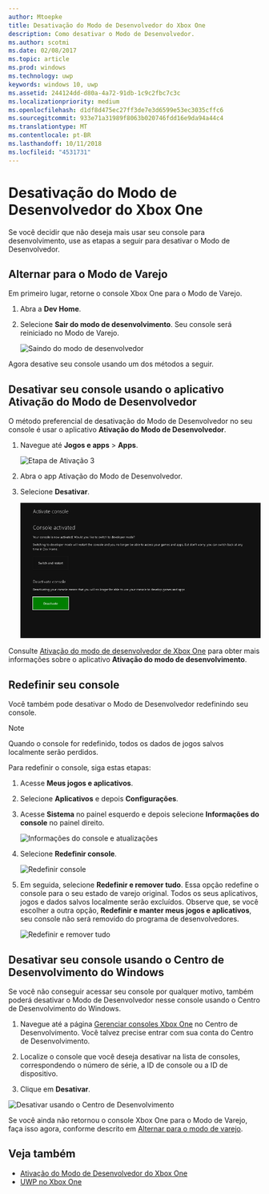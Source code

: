 ```yaml
---
author: Mtoepke
title: Desativação do Modo de Desenvolvedor do Xbox One
description: Como desativar o Modo de Desenvolvedor.
ms.author: scotmi
ms.date: 02/08/2017
ms.topic: article
ms.prod: windows
ms.technology: uwp
keywords: windows 10, uwp
ms.assetid: 244124dd-d80a-4a72-91db-1c9c2fbc7c3c
ms.localizationpriority: medium
ms.openlocfilehash: d1df8d475ec27ff3de7e3d6599e53ec3035cffc6
ms.sourcegitcommit: 933e71a31989f8063b020746fdd16e9da94a44c4
ms.translationtype: MT
ms.contentlocale: pt-BR
ms.lasthandoff: 10/11/2018
ms.locfileid: "4531731"
---
```

# <a name="xbox-one-developer-mode-deactivation"></a>Desativação do Modo de Desenvolvedor do Xbox One

Se você decidir que não deseja mais usar seu console para desenvolvimento, use as etapas a seguir para desativar o Modo de Desenvolvedor.

## <a name="switch-to-retail-mode"></a>Alternar para o Modo de Varejo

Em primeiro lugar, retorne o console Xbox One para o Modo de Varejo.

1. Abra a **Dev Home**.

2. Selecione **Sair do modo de desenvolvimento**.  Seu console será reiniciado no Modo de Varejo.  

   ![Saindo do modo de desenvolvedor](images/devkit-deactivation-1.png)

Agora desative seu console usando um dos métodos a seguir.

## <a name="deactivate-your-console-using-the-dev-mode-activation-app"></a>Desativar seu console usando o aplicativo Ativação do Modo de Desenvolvedor

O método preferencial de desativação do Modo de Desenvolvedor no seu console é usar o aplicativo **Ativação do Modo de Desenvolvedor**. 

1. Navegue até **Jogos e apps** > **Apps**.
  
   ![Etapa de Ativação 3](images/devkit-deactivation-5.png)    
   
2.  Abra o app Ativação do Modo de Desenvolvedor.

3.  Selecione **Desativar**.
  
    ![Desativar o console](images/deactivation-app.png)

Consulte [Ativação do modo de desenvolvedor de Xbox One](devkit-activation.md) para obter mais informações sobre o aplicativo **Ativação do modo de desenvolvimento**. 

## <a name="reset-your-console"></a>Redefinir seu console

Você também pode desativar o Modo de Desenvolvedor redefinindo seu console.  

> [!NOTE]
> Quando o console for redefinido, todos os dados de jogos salvos localmente serão perdidos.

Para redefinir o console, siga estas etapas:

1.  Acesse **Meus jogos e aplicativos**.

2.  Selecione **Aplicativos** e depois **Configurações**.

3.  Acesse **Sistema** no painel esquerdo e depois selecione **Informações do console** no painel direito.   
   
    ![Informações do console e atualizações](images/devkit-deactivation-2.png)  
    
4.  Selecione **Redefinir console**.
    
    ![Redefinir console](images/devkit-deactivation-3.png)
    
5.  Em seguida, selecione **Redefinir e remover tudo**. Essa opção redefine o console para o seu estado de varejo original.  Todos os seus aplicativos, jogos e dados salvos localmente serão excluídos. Observe que, se você escolher a outra opção, **Redefinir e manter meus jogos e aplicativos**, seu console não será removido do programa de desenvolvedores.  
   
    ![Redefinir e remover tudo](images/devkit-deactivation-4.png)

## <a name="deactivate-your-console-using-windows-dev-center"></a>Desativar seu console usando o Centro de Desenvolvimento do Windows

Se você não conseguir acessar seu console por qualquer motivo, também poderá desativar o Modo de Desenvolvedor nesse console usando o Centro de Desenvolvimento do Windows.

1. Navegue até a página [Gerenciar consoles Xbox One](https://partner.microsoft.com/xboxdevices) no Centro de Desenvolvimento. Você talvez precise entrar com sua conta do Centro de Desenvolvimento.

2. Localize o console que você deseja desativar na lista de consoles, correspondendo o número de série, a ID de console ou a ID de dispositivo.  

3. Clique em **Desativar**.  
  
![Desativar usando o Centro de Desenvolvimento](images/devkit-deactivation-6.png)

Se você ainda não retornou o console Xbox One para o Modo de Varejo, faça isso agora, conforme descrito em [Alternar para o modo de varejo](#switch-to-retail-mode).

## <a name="see-also"></a>Veja também
- [Ativação do Modo de Desenvolvedor do Xbox One](devkit-activation.md)
- [UWP no Xbox One](index.md)
